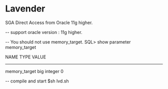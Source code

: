 # Lavender
SGA Direct Access from Oracle 11g higher.

-- support oracle version : 11g higher.

-- You should not use memory_target.
SQL> show parameter memory_target

NAME                                 TYPE        VALUE
------------------------------------ ----------- ------------------------------
memory_target                        big integer 0

-- compile and start
$sh lvd.sh
